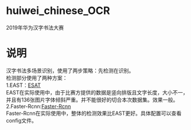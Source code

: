 # huiwei_chinese_OCR
2019年华为汉字书法大赛
# 说明
汉字书法多场景识别，使用了两步策略：先检测在识别。  
检测部分使用了两种方案：  
1.EAST：[ESAT](https://github.com/argman/EAST)  
  EAST在实际使用中，由于比赛方提供的数据是竖向排版且文字长度，大小不一，并且有136张图片字体倾斜严重。并不能很好的切合本次数据集。效果一般。  
2.Faster-Rcnn:[Faster-Rcnn](https://github.com/roytseng-tw/Detectron.pytorch)  
  Faster-Rcnn在实际使用中，整体的检测效果比EAST更好。具体配置可以查看config文件。  
